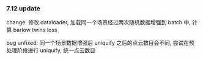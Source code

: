 ### 7.12 update

change: 修改 dataloader, 加载同一个场景经过两次随机数据增强到 batch 中, 计算 barlow twins loss

bug unfixed: 同一个场景数据增强后 uniquify 之后的点云数目会不同, 尝试在预处理阶段进行 uniquify, 统一点云数目
